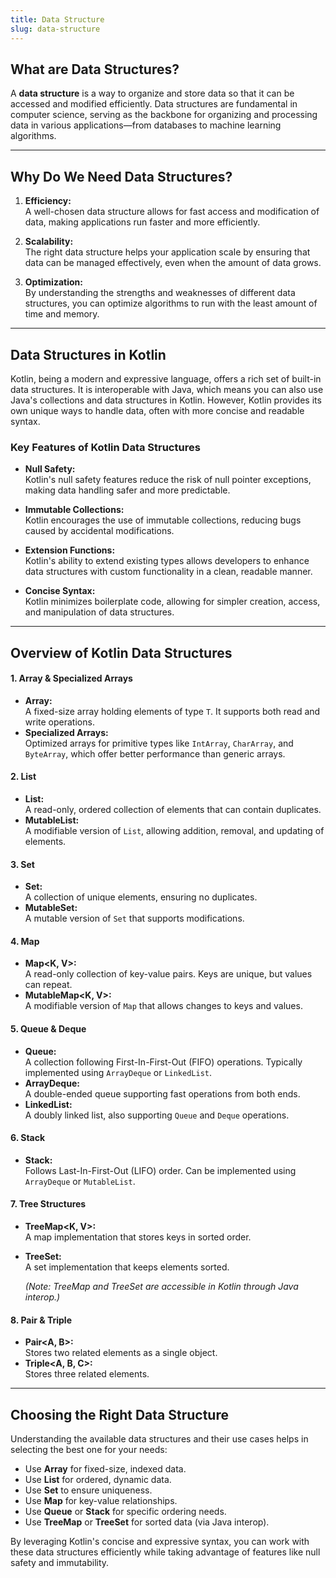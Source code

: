 ```yaml
---
title: Data Structure
slug: data-structure
---
```

## **What are Data Structures?**

A **data structure** is a way to organize and store data so that it can be accessed and modified efficiently. Data structures are fundamental in computer science, serving as the backbone for organizing and processing data in various applications—from databases to machine learning algorithms.

---

## **Why Do We Need Data Structures?**

1. **Efficiency:**  
   A well-chosen data structure allows for fast access and modification of data, making applications run faster and more efficiently.

2. **Scalability:**  
   The right data structure helps your application scale by ensuring that data can be managed effectively, even when the amount of data grows.

3. **Optimization:**  
   By understanding the strengths and weaknesses of different data structures, you can optimize algorithms to run with the least amount of time and memory.

---

## **Data Structures in Kotlin**

Kotlin, being a modern and expressive language, offers a rich set of built-in data structures. It is interoperable with Java, which means you can also use Java's collections and data structures in Kotlin. However, Kotlin provides its own unique ways to handle data, often with more concise and readable syntax.

### **Key Features of Kotlin Data Structures**
- **Null Safety:**  
  Kotlin's null safety features reduce the risk of null pointer exceptions, making data handling safer and more predictable.

- **Immutable Collections:**  
  Kotlin encourages the use of immutable collections, reducing bugs caused by accidental modifications.

- **Extension Functions:**  
  Kotlin's ability to extend existing types allows developers to enhance data structures with custom functionality in a clean, readable manner.

- **Concise Syntax:**  
  Kotlin minimizes boilerplate code, allowing for simpler creation, access, and manipulation of data structures.

---

## **Overview of Kotlin Data Structures**

#### **1. Array & Specialized Arrays**
- **Array<T>:**  
  A fixed-size array holding elements of type `T`. It supports both read and write operations.
- **Specialized Arrays:**  
  Optimized arrays for primitive types like `IntArray`, `CharArray`, and `ByteArray`, which offer better performance than generic arrays.

#### **2. List**
- **List<T>:**  
  A read-only, ordered collection of elements that can contain duplicates.
- **MutableList<T>:**  
  A modifiable version of `List`, allowing addition, removal, and updating of elements.

#### **3. Set**
- **Set<T>:**  
  A collection of unique elements, ensuring no duplicates.
- **MutableSet<T>:**  
  A mutable version of `Set` that supports modifications.

#### **4. Map**
- **Map<K, V>:**  
  A read-only collection of key-value pairs. Keys are unique, but values can repeat.
- **MutableMap<K, V>:**  
  A modifiable version of `Map` that allows changes to keys and values.

#### **5. Queue & Deque**
- **Queue<T>:**  
  A collection following First-In-First-Out (FIFO) operations. Typically implemented using `ArrayDeque` or `LinkedList`.
- **ArrayDeque<T>:**  
  A double-ended queue supporting fast operations from both ends.
- **LinkedList<T>:**  
  A doubly linked list, also supporting `Queue` and `Deque` operations.

#### **6. Stack**
- **Stack<T>:**  
  Follows Last-In-First-Out (LIFO) order. Can be implemented using `ArrayDeque` or `MutableList`.

#### **7. Tree Structures**
- **TreeMap<K, V>:**  
  A map implementation that stores keys in sorted order.
- **TreeSet<T>:**  
  A set implementation that keeps elements sorted.

  *(Note: TreeMap and TreeSet are accessible in Kotlin through Java interop.)*

#### **8. Pair & Triple**
- **Pair<A, B>:**  
  Stores two related elements as a single object.
- **Triple<A, B, C>:**  
  Stores three related elements.

---

## **Choosing the Right Data Structure**

Understanding the available data structures and their use cases helps in selecting the best one for your needs:
- Use **Array** for fixed-size, indexed data.
- Use **List** for ordered, dynamic data.
- Use **Set** to ensure uniqueness.
- Use **Map** for key-value relationships.
- Use **Queue** or **Stack** for specific ordering needs.
- Use **TreeMap** or **TreeSet** for sorted data (via Java interop).

By leveraging Kotlin's concise and expressive syntax, you can work with these data structures efficiently while taking advantage of features like null safety and immutability.

